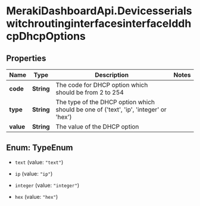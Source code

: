 # MerakiDashboardApi.DevicesserialswitchroutinginterfacesinterfaceIddhcpDhcpOptions

## Properties
Name | Type | Description | Notes
------------ | ------------- | ------------- | -------------
**code** | **String** | The code for DHCP option which should be from 2 to 254 | 
**type** | **String** | The type of the DHCP option which should be one of ('text', 'ip', 'integer' or 'hex') | 
**value** | **String** | The value of the DHCP option | 


<a name="TypeEnum"></a>
## Enum: TypeEnum


* `text` (value: `"text"`)

* `ip` (value: `"ip"`)

* `integer` (value: `"integer"`)

* `hex` (value: `"hex"`)




